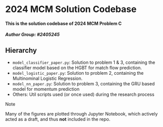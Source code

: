 # 2024 MCM Solution Codebase 
#### This is the solution codebase of 2024 MCM Problem C  
***Author Group: #2405245***  
  
## Hierarchy
* `model_classifier_paper.py`: Solution to problem 1 & 3, containing the classifier model based on the HGBT for match flow prediction.
* `model_logistic_paper.py`: Solution to problem 2, containing the Multinominal Logistic Regression.
* `model_nn_paper.py`: Solution to problem 3, containing the GRU based model for momentum prediction
* Others: Util scripts used (or once used) during the research process

> [!NOTE]  
>   
> Many of the figures are plotted through Jupyter Notebook, which actively acted as a draft, and thus **not** included in the repo.  
